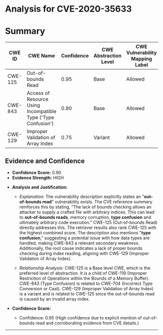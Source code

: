 # Analysis for CVE-2020-35633

# Summary
| CWE ID | CWE Name | Confidence | CWE Abstraction Level | CWE Vulnerability Mapping Label | CWE-Vulnerability Mapping Notes |
|---|---|---|---|---|---|
| CWE-125 | Out-of-bounds Read | 0.95 | Base | Allowed | Primary CWE |
| CWE-843 | Access of Resource Using Incompatible Type ('Type Confusion') | 0.80 | Base | Allowed | Secondary Candidate |
| CWE-129 | Improper Validation of Array Index | 0.75 | Variant | Allowed | Secondary Candidate |

## Evidence and Confidence

*   **Confidence Score:** 0.90
*   **Evidence Strength:** HIGH

- **Analysis and Justification:**  
  - *Explanation:* The vulnerability description explicitly states an "**out-of-bounds read**" vulnerability exists. The CVE reference summary reinforces this by stating, "The lack of bounds checking allows an attacker to supply a crafted file with arbitrary indices. This can lead to **out-of-bounds reads**, memory corruption, **type confusion** and ultimately arbitrary code execution." CWE-125 (Out-of-bounds Read) directly addresses this. The retriever results also rank CWE-125 with the highest combined score. The description also mentions "**type confusion**," suggesting a potential issue with how data types are handled, making CWE-843 a relevant secondary weakness. Additionally, the root cause indicates a lack of proper bounds checking during index reading, aligning with CWE-129 (Improper Validation of Array Index).
  
  - *Relationship Analysis:* CWE-125 is a Base level CWE, which is the preferred level of abstraction. It is a child of CWE-119 (Improper Restriction of Operations within the Bounds of a Memory Buffer). CWE-843 (Type Confusion) is related to CWE-704 (Incorrect Type Conversion or Cast). CWE-129 (Improper Validation of Array Index) is a variant and is related to CWE-125 since the out-of-bounds read is caused by an invalid array index.

- **Confidence Score:**  
  - Confidence: 0.95 (High confidence due to explicit mention of out-of-bounds read and corroborating evidence from CVE details.)
---